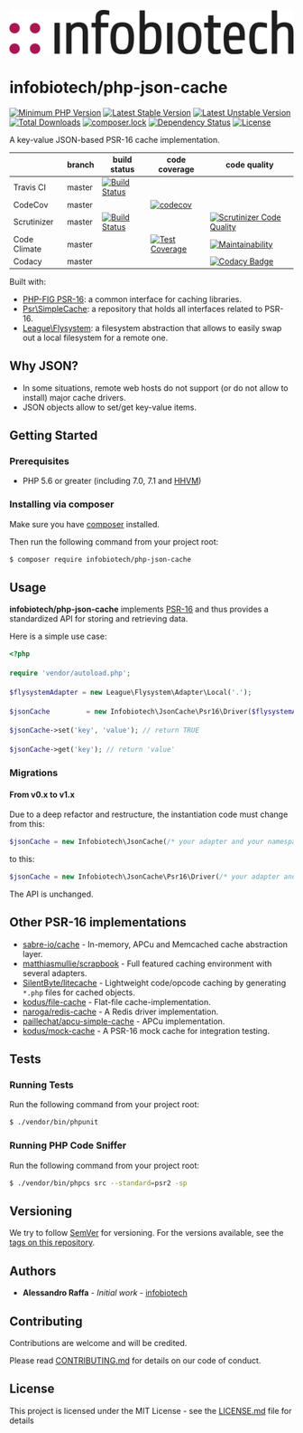 [!["infobiotech logo"](assets/logo-infobiotech-black-noclaim.png)](http://infobiotech.net?ibtref=github-readme-header)

# infobiotech/php-json-cache

[![Minimum PHP Version](https://img.shields.io/badge/php-%3E%3D%205.6-8892BF.svg?style=flat-square)](https://php.net/)
[![Latest Stable Version](https://poser.pugx.org/infobiotech/php-json-cache/v/stable?format=flat-square)](https://packagist.org/packages/infobiotech/php-json-cache)
[![Latest Unstable Version](https://poser.pugx.org/infobiotech/php-json-cache/v/unstable?format=flat-square)](https://packagist.org/packages/infobiotech/php-json-cache)
[![Total Downloads](https://poser.pugx.org/infobiotech/php-json-cache/downloads?format=flat-square)](https://packagist.org/packages/infobiotech/php-json-cache)
[![composer.lock](https://poser.pugx.org/infobiotech/php-json-cache/composerlock?format=flat-square)](https://packagist.org/packages/infobiotech/php-json-cache)
[![Dependency Status](https://www.versioneye.com/user/projects/5a01c57d0fb24f14d7b411dd/badge.svg?style=flat-square)](https://www.versioneye.com/user/projects/5a01c57d0fb24f14d7b411dd)
[![License](https://poser.pugx.org/infobiotech/php-json-cache/license?format=flat-square)](https://packagist.org/packages/infobiotech/php-json-cache)

A key-value JSON-based PSR-16 cache implementation.

|              | branch | build status | code coverage | code quality |
| ------------ | ------ | ------------ | ------------- | ------------ |
| Travis CI    | master | [![Build Status](https://travis-ci.org/infobiotech/php-json-cache.svg?branch=master&format=flat-square)](https://travis-ci.org/infobiotech/php-json-cache) | | |
| CodeCov      | master |              | [![codecov](https://codecov.io/gh/infobiotech/php-json-cache/branch/master/graph/badge.svg)](https://codecov.io/gh/infobiotech/php-json-cache) | |
| Scrutinizer  | master | [![Build Status](https://scrutinizer-ci.com/g/infobiotech/php-json-cache/badges/build.png?b=master)](https://scrutinizer-ci.com/g/infobiotech/php-json-cache/build-status/master) |               | [![Scrutinizer Code Quality](https://scrutinizer-ci.com/g/infobiotech/php-json-cache/badges/quality-score.png?b=master)](https://scrutinizer-ci.com/g/infobiotech/php-json-cache/?branch=master) |
| Code Climate | master |              | [![Test Coverage](https://api.codeclimate.com/v1/badges/15e7b0aa9a35fe0dfffe/test_coverage)](https://codeclimate.com/github/infobiotech/php-json-cache/test_coverage) | [![Maintainability](https://api.codeclimate.com/v1/badges/15e7b0aa9a35fe0dfffe/maintainability)](https://codeclimate.com/github/infobiotech/php-json-cache/maintainability) |
| Codacy       | master |              |               | [![Codacy Badge](https://api.codacy.com/project/badge/Grade/446dcd15de1647aaa0af4e0ba0d9f021)](https://www.codacy.com/app/alessandroraffa/php-json-cache?utm_source=github.com&amp;utm_medium=referral&amp;utm_content=infobiotech/php-json-cache&amp;utm_campaign=Badge_Grade) |

Built with:
* [PHP-FIG PSR-16](http://www.php-fig.org/psr/psr-16/): a common interface for caching libraries.
* [Psr\SimpleCache](https://github.com/php-fig/simple-cache): a repository that holds all interfaces related to PSR-16.
* [League\Flysystem](https://flysystem.thephpleague.com/): a filesystem abstraction that allows to easily swap out a local filesystem for a remote one.

## Why JSON?

* In some situations, remote web hosts do not support (or do not allow to install) major cache drivers.
* JSON objects allow to set/get key-value items.

## Getting Started

### Prerequisites

* PHP 5.6 or greater (including 7.0, 7.1 and [HHVM](https://hhvm.com/))

### Installing via composer

Make sure you have [composer](http://getcomposer.org/) installed.

Then run the following command from your project root:

```sh
$ composer require infobiotech/php-json-cache
```

## Usage

**infobiotech/php-json-cache** implements [PSR-16](http://www.php-fig.org/psr/psr-16/) and thus provides a standardized API for storing and retrieving data.

Here is a simple use case:

```php
<?php

require 'vendor/autoload.php';

$flysystemAdapter = new League\Flysystem\Adapter\Local('.');

$jsonCache         = new Infobiotech\JsonCache\Psr16\Driver($flysystemAdapter, uniqid());

$jsonCache->set('key', 'value'); // return TRUE

$jsonCache->get('key'); // return 'value'
```

### Migrations

#### From v0.x to v1.x

Due to a deep refactor and restructure, the instantiation code must change from this:

```php
$jsonCache = new Infobiotech\JsonCache(/* your adapter and your namespace */);
```

to this:

```php
$jsonCache = new Infobiotech\JsonCache\Psr16\Driver(/* your adapter and your namespace */);
```

The API is unchanged.

## Other PSR-16 implementations

* [sabre-io/cache](https://github.com/sabre-io/cache) - In-memory, APCu and Memcached cache abstraction layer.
* [matthiasmullie/scrapbook](https://github.com/matthiasmullie/scrapbook) - Full featured caching environment with several adapters.
* [SilentByte/litecache](https://github.com/SilentByte/litecache) - Lightweight code/opcode caching by generating `*.php` files for cached objects.
* [kodus/file-cache](https://github.com/kodus/file-cache) - Flat-file cache-implementation.
* [naroga/redis-cache](https://github.com/naroga/redis-cache) - A Redis driver implementation.
* [paillechat/apcu-simple-cache](https://github.com/paillechat/apcu-simple-cache) - APCu implementation.
* [kodus/mock-cache](https://github.com/kodus/mock-cache) - A PSR-16 mock cache for integration testing.

## Tests

### Running Tests

Run the following command from your project root:

```sh
$ ./vendor/bin/phpunit
```

### Running PHP Code Sniffer

Run the following command from your project root:

```sh
$ ./vendor/bin/phpcs src --standard=psr2 -sp
```

## Versioning

We try to follow [SemVer](http://semver.org/) for versioning. For the versions available, see the [tags on this repository](https://github.com/infobiotech/php-json-cache/tags).

## Authors

* **Alessandro Raffa** - *Initial work* - [infobiotech](https://github.com/infobiotech)

## Contributing

Contributions are welcome and will be credited.

Please read [CONTRIBUTING.md](CONTRIBUTING.md) for details on our code of conduct.

## License

This project is licensed under the MIT License - see the [LICENSE.md](LICENSE.md) file for details